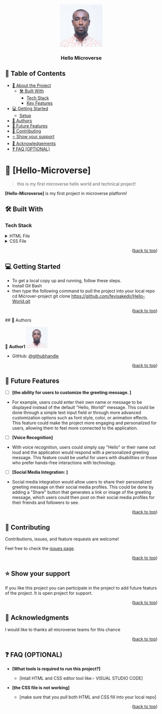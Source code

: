 <a name="readme-top"></a>
<div align="center">
  <img src="FNT_6121.JPG" alt="Hello World" width="140"  height="auto" />
  <br/>

  <h3><b>Hello Microverse</b></h3>

</div>

## 📗 Table of Contents

- [📖 About the Project](#about-project)
  - [🛠 Built With](#built-with)
    - [Tech Stack](#tech-stack)
    - [Key Features](#key-features)
- [💻 Getting Started](#getting-started)
  - [Setup](#setup)
- [👥 Authors](#authors)
- [🔭 Future Features](#future-features)
- [🤝 Contributing](#contributing)
- [⭐️ Show your support](#support)
- [🙏 Acknowledgements](#acknowledgements)
- [❓ FAQ (OPTIONAL)](#faq)


# 📖 [Hello-Microverse] <a name="about-project"></a>
> this is my first microverse hello world and technical project!

**[Hello-Microverse]** is my first project in microverse platform!

## 🛠 Built With <a name="built-with"></a>

### Tech Stack <a name="tech-stack"></a>

<details>
  <summary>HTML File</summary>
  <ul>
    <li><a href="https://github.com/feyisakedir/Hello-Microverse-1st-Project/blob/main/gitignore/index.html">index.html</a></li>
  </ul>
</details>
<details>
  <summary>CSS File</summary>
  <ul>
    <li><a href="https://github.com/feyisakedir/Hello-Microverse-1st-Project/blob/main/gitignore/styles.css">style.css</a></li>
  </ul>
</details>
<p align="right">(<a href="#readme-top">back to top</a>)</p>

## 💻 Getting Started <a name="getting-started"></a>

- To get a local copy up and running, follow these steps.
- Install Git Bash
- then type the following command to pull the project into your local repo
  cd Microver-project
  git clone https://github.com/feyisakedir/Hello-World.git

<p align="right">(<a href="#readme-top">back to top</a>)</p>
## 👥 Authors <a name="authors"></a>

👤 **Author1**
<img src="FNT_6121.JPG" alt="Feyisa Kedir " width="70"  height="auto" /></div>
- GitHub: [@githubhandle](https://github.com/feyisakedir)

<p align="right">(<a href="#readme-top">back to top</a>)</p>

## 🔭 Future Features <a name="future-features"></a>

- [ ] **[the ability for users to customize the greeting message. ]**
- For example, users could enter their own name or message to be displayed instead of the default "Hello, World!" message. This could be done through a simple text input field or through more advanced customization options such as font style, color, or animation effects. This feature could make the project more engaging and personalized for users, allowing them to feel more connected to the application.

- [ ] **[Voice Recognition]**
- With voice recognition, users could simply say "Hello" or their name out loud and the application would respond with a personalized greeting message. This feature
  could be useful for users with disabilities or those who prefer hands-free interactions with technology.
- [ ] **[Social Media Integration: ]**
- Social media integration would allow users to share their personalized greeting message on their social media profiles. This could be done by adding a "Share" button   that generates a link or image of the greeting message, which users could then post on their social media profiles for their friends and followers to see.
<p align="right">(<a href="#readme-top">back to top</a>)</p>

## 🤝 Contributing <a name="contributing"></a>

Contributions, issues, and feature requests are welcome!

Feel free to check the [issues page](../../issues/).

<p align="right">(<a href="#readme-top">back to top</a>)</p>

## ⭐️ Show your support <a name="support"></a>

If you like this project you can participate in the project to add future featurs of the project.
It is open project for support.

<p align="right">(<a href="#readme-top">back to top</a>)</p>

## 🙏 Acknowledgments <a name="acknowledgements"></a>

I would like to thanks all microverse teams for this chance

<p align="right">(<a href="#readme-top">back to top</a>)</p>

## ❓ FAQ (OPTIONAL) <a name="faq"></a>

- **[What tools is required to run this project?]**

  - [Intall HTML and CSS editor tool like:- VISUAL STUDIO CODE]

- **[the CSS file is not working]**

  - [make sure that you pull both HTML and CSS fill into your local repo]

<p align="right">(<a href="#readme-top">back to top</a>)</p>
